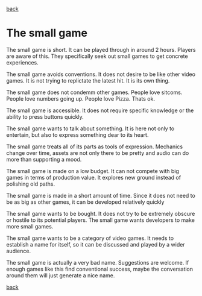 [back](thinking) <br>


<h1>The small game</h1>


The small game is short. It can be played through in around 2 hours. Players are aware of this. They specifically seek out small games to get concrete experiences.

The small game avoids conventions. It does not desire to be like other video games. It is not trying to replictate the latest hit. It is its own thing.

The small game does not condemm other games. People love sitcoms. People love numbers going up. People love Pizza. Thats ok. 

The small game is accessible. It does not require specific knowledge or the ability to press buttons quickly.

The small game wants to talk about something. It is here not only to entertain, but also to express something dear to its heart.

The small game treats all of its parts as tools of expression. Mechanics change over time, assets are not only there to be pretty and audio can do more than supporting a mood.

The small game is made on a low budget. It can not compete with big games in terms of production value. It explores new ground instead of polishing old paths.

The small game is made in a short amount of time. Since it does not need to be as big as other games, it can be developed relatively quickly


The small game wants to be bought. It does not try to be extremely obscure or hostile to its potential players. The small game wants developers to make more small games.

The small game wants to be a category of video games. It needs to establish a name for itself, so it can be discussed and played by a wider audience. 

The small game is actually a very bad name. Suggestions are welcome. If enough games like this find conventional success, maybe the conversation around them will just generate a nice name.


[back](thinking) 

